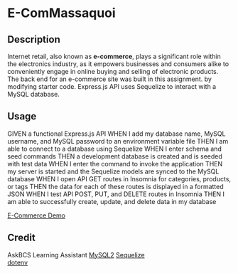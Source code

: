 # E-ComMassaquoi

## Description

Internet retail, also known as **e-commerce**, plays a significant role within the electronics industry, as it empowers businesses and consumers alike to conveniently engage in online buying and selling of electronic products. The back end for an e-commerce site was built in this assignment. by modifying starter code. Express.js API uses Sequelize to interact with a MySQL database.

## Usage

GIVEN a functional Express.js API
WHEN I add my database name, MySQL username, and MySQL password to an environment variable file
THEN I am able to connect to a database using Sequelize
WHEN I enter schema and seed commands
THEN a development database is created and is seeded with test data
WHEN I enter the command to invoke the application
THEN my server is started and the Sequelize models are synced to the MySQL database
WHEN I open API GET routes in Insomnia for categories, products, or tags
THEN the data for each of these routes is displayed in a formatted JSON
WHEN I test API POST, PUT, and DELETE routes in Insomnia
THEN I am able to successfully create, update, and delete data in my database

[E-Commerce Demo](https://watch.screencastify.com/v/KIj2NDyvxRxNvkqALfTM)

## Credit

AskBCS Learning Assistant
[MySQL2](https://www.npmjs.com/package/mysql2)  [Sequelize](https://www.npmjs.com/package/sequelize)  
[dotenv](https://www.npmjs.com/package/dotenv)
